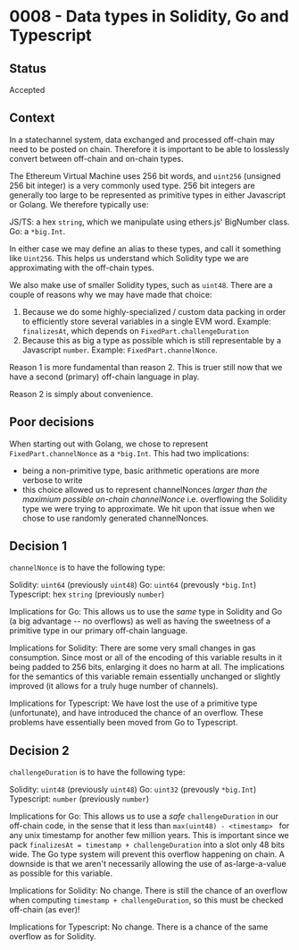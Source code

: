 # 0008 - Data types in Solidity, Go and Typescript

## Status

Accepted

## Context

In a statechannel system, data exchanged and processed off-chain may need to be posted on chain. Therefore it is important to be able to losslessly convert between off-chain and on-chain types.

The Ethereum Virtual Machine uses 256 bit words, and `uint256` (unsigned 256 bit integer) is a very commonly used type. 256 bit integers are generally too large to be represented as primitive types in either Javascript or Golang. We therefore typically use:

JS/TS: a hex `string`, which we manipulate using ethers.js' BigNumber class.
Go: a `*big.Int`.

In either case we may define an alias to these types, and call it something like `Uint256`. This helps us understand which Solidity type we are approximating with the off-chain types.

We also make use of smaller Solidity types, such as `uint48`. There are a couple of reasons why we may have made that choice:

1. Because we do some highly-specialized / custom data packing in order to efficiently store several variables in a single EVM word. Example: `finalizesAt`, which depends on `FixedPart.challengeDuration`
2. Because this as big a type as possible which is still representable by a Javascript `number`. Example: `FixedPart.channelNonce`.

Reason 1 is more fundamental than reason 2. This is truer still now that we have a second (primary) off-chain language in play.

Reason 2 is simply about convenience.

## Poor decisions

When starting out with Golang, we chose to represent `FixedPart.channelNonce` as a `*big.Int`. This had two implications:

- being a non-primitive type, basic arithmetic operations are more verbose to write
- this choice allowed us to represent channelNonces _larger than the maximium possible on-chain channelNonce_ i.e. overflowing the Solidity type we were trying to approximate. We hit upon that issue when we chose to use randomly generated channelNonces.

## Decision 1

`channelNonce` is to have the following type:

Solidity: `uint64` (previously `uint48`)
Go: `uint64` (prevously `*big.Int`)
Typescript: hex `string` (previously `number`)

Implications for Go: This allows us to use the _same_ type in Solidity and Go (a big advantage -- no overflows) as well as having the sweetness of a primitive type in our primary off-chain language.

Implications for Solidity: There are some very small changes in gas consumption. Since most or all of the encoding of this variable results in it being padded to 256 bits, enlarging it does no harm at all. The implications for the semantics of this variable remain essentially unchanged or slightly improved (it allows for a truly huge number of channels).

Implications for Typescript: We have lost the use of a primitive type (unfortunate), and have introduced the chance of an overflow. These problems have essentially been moved from Go to Typescript.

## Decision 2

`challengeDuration` is to have the following type:

Solidity: `uint48` (previously `uint48`)
Go: `uint32` (prevously `*big.Int`)
Typescript: `number` (previously `number`)

Implications for Go: This allows us to use a _safe_ `challengeDuration` in our off-chain code, in the sense that it less than `max(uint48) - <timestamp> ` for any unix timestamp for another few million years. This is important since we pack `finalizesAt = timestamp + challengeDuration` into a slot only 48 bits wide. The Go type system will prevent this overflow happening on chain. A downside is that we aren't necessarily allowing the use of as-large-a-value as possible for this variable.

Implications for Solidity: No change. There is still the chance of an overflow when computing `timestamp + challengeDuration`, so this must be checked off-chain (as ever)!

Implications for Typescript: No change. There is a chance of the same overflow as for Solidity.
